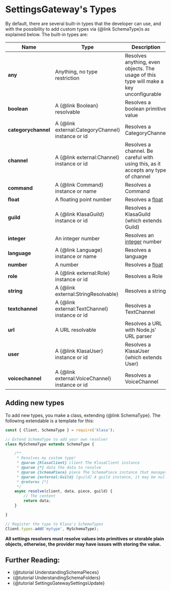 # SettingsGateway's Types

By default, there are several built-in types that the developer can use, and with the possibility to add custom types via {@link SchemaType}s as explained below. The built-in types are:

| Name                | Type                                              | Description                                                                              |
| ------------------- | ------------------------------------------------- | ---------------------------------------------------------------------------------------- |
| **any**             | Anything, no type restriction                     | Resolves anything, even objects. The usage of this type will make a key unconfigurable   |
| **boolean**         | A {@link Boolean} resolvable                      | Resolves a boolean primitive value                                                       |
| **categorychannel** | A {@link external:CategoryChannel} instance or id | Resolves a CategoryChannel                                                               |
| **channel**         | A {@link external:Channel} instance or id         | Resolves a channel. Be careful with using this, as it accepts any type of channel        |
| **command**         | A {@link Command} instance or name                | Resolves a Command                                                                       |
| **float**           | A floating point number                           | Resolves a [float](https://en.wikipedia.org/wiki/Double-precision_floating-point_format) |
| **guild**           | A {@link KlasaGuild} instance or id               | Resolves a KlasaGuild (which extends Guild)                                              |
| **integer**         | An integer number                                 | Resolves an [integer](https://en.wikipedia.org/wiki/Integer) number                      |
| **language**        | A {@link Language} instance or name               | Resolves a language                                                                      |
| **number**          | A number                                          | Resolves a [float](https://en.wikipedia.org/wiki/Double-precision_floating-point_format) |
| **role**            | A {@link external:Role} instance or id            | Resolves a Role                                                                          |
| **string**          | A {@link external:StringResolvable}               | Resolves a string                                                                        |
| **textchannel**     | A {@link external:TextChannel} instance or id     | Resolves a TextChannel                                                                   |
| **url**             | A URL resolvable                                  | Resolves a URL with Node.js' URL parser                                                  |
| **user**            | A {@link KlasaUser} instance or id                | Resolves a KlasaUser (which extends User)                                                |
| **voicechannel**    | A {@link external:VoiceChannel} instance or id    | Resolves a VoiceChannel                                                                  |

## Adding new types

To add new types, you make a class, extending {@link SchemaType}. The following extendable is a template for this:

```javascript
const { Client, SchemaType } = require('klasa');

// Extend SchemaType to add your own resolver
class MySchemaType extends SchemaType {

	/**
	 * Resolves my custom type!
	 * @param {KlasaClient} client The KlasaClient instance
	 * @param {*} data the data to resolve
	 * @param {SchemaPiece} piece The SchemaPiece instance that manages this data
	 * @param {external:Guild} [guild] A guild instance, it may be null
	 * @returns {*}
	 */
	async resolve(client, data, piece, guild) {
		// The content
		return data;
	}

}

// Register the type to Klasa's SchemaTypes
Client.types.add('mytype', MySchemaType);
```

**All settings resolvers must resolve values into primitives or storable plain objects, otherwise, the provider may have issues with storing the value.**

## Further Reading:

- {@tutorial UnderstandingSchemaPieces}
- {@tutorial UnderstandingSchemaFolders}
- {@tutorial SettingsGatewaySettingsUpdate}
